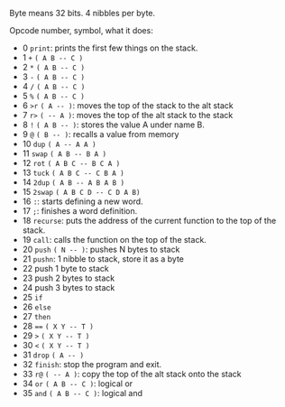 Byte means 32 bits. 4 nibbles per byte.

Opcode number, symbol, what it does:

- 0 `print`: prints the first few things on the stack.
- 1 `+` `( A B -- C )`
- 2 `*` `( A B -- C )`
- 3 `-` `( A B -- C )`
- 4 `/` `( A B -- C )`
- 5 `%` `( A B -- C )`
- 6 `>r` `( A -- )`: moves the top of the stack to the alt stack
- 7 `r>` `( -- A )`: moves the top of the alt stack to the stack
- 8 `!` `( A B -- )`: stores the value A under name B.
- 9 `@` `( B -- )`: recalls a value from memory
- 10 `dup` `( A -- A A )`
- 11 `swap` `( A B -- B A )`
- 12 `rot` `( A B C -- B C A )`
- 13 `tuck` `( A B C -- C B A )`
- 14 `2dup` `( A B -- A B A B )`
- 15 `2swap` `( A B C D -- C D A B)`
- 16 `:`: starts defining a new word.
- 17 `;`: finishes a word definition.
- 18 `recurse`: puts the address of the current function to the top of the stack.
- 19 `call`: calls the function on the top of the stack.
- 20 `push` `( N -- )`: pushes N bytes to stack
- 21 `pushn`: 1 nibble to stack, store it as a byte
- 22 push 1 byte to stack
- 23 push 2 bytes to stack
- 24 push 3 bytes to stack
- 25 `if`
- 26 `else`
- 27 `then`
- 28 `==` `( X Y -- T )`
- 29 `>` `( X Y -- T )`
- 30 `<` `( X Y -- T )`
- 31 `drop` `( A -- )`
- 32 `finish`: stop the program and exit.
- 33 `r@` `( -- A )`: copy the top of the alt stack onto the stack
- 34 `or` `( A B -- C )`: logical or
- 35 `and` `( A B -- C )`: logical and
